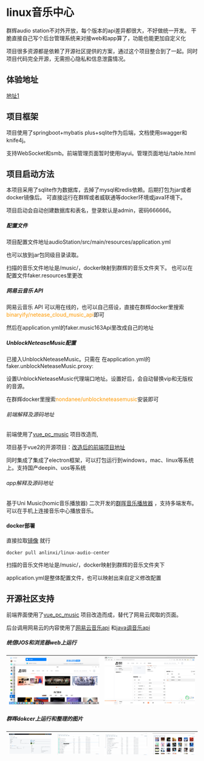 # linux音乐中心

群辉audio station不对外开放，每个版本的api差异都很大，不好做统一开发。 干脆直接自己写个后台管理系统来对接web和app算了，功能也能更加自定义化

项目很多资源都是依赖了开源社区提供的方案，通过这个项目整合到了一起。同时项目代码完全开源，无需担心隐私和信息泄露情况。

## 体验地址

[地址1](http://www.anlinxi.top:9306/web/?guest=true) 

## 项目框架

项目使用了springboot+mybatis plus+sqlite作为后端，文档使用swagger和knife4j。

支持WebSocket和smb。前端管理页面暂时使用layui。管理页面地址/table.html

## 项目启动方法

本项目采用了sqlite作为数据库，去掉了mysql和redis依赖。后期打包为jar或者docker镜像后。 可直接运行在群辉或者威联通等docker环境或java环境下。

项目启动会自动创建数据库和表名，登录默认是admin，密码666666。

##### 配置文件

项目配置文件地址audioStation/src/main/resources/application.yml

也可以放到jar包同级目录读取。

扫描的音乐文件地址是/music/，docker映射到群辉的音乐文件夹下。 也可以在配置文件faker.resources里更改

##### 网易云音乐 API
网易云音乐 API 可以用在线的，也可以自己搭设，直接在群辉docker里搜索<font style="color:#FF9900">binaryify/netease_cloud_music_api</font>即可

然后在application.yml的faker.music163Api里改成自己的地址

##### UnblockNeteaseMusic配置

已接入UnblockNeteaseMusic。只需在
在application.yml的faker.unblockNeteaseMusic.proxy: 

设置UnblockNeteaseMusic代理端口地址。设置好后，会自动替换vip和无版权的音源。

在群辉docker里搜索<font style="color:#FF9900">nondanee/unblockneteasemusic</font>安装即可

###### 前端解释及源码地址
前端使用了[vue_pc_music](https://gitee.com/trtst/vue_pc_music) 项目改造而,

项目基于vue2的开源项目：[改造后的前端项目地址](https://gitee.com/anlinxi/vue_pc_music.git)

同时集成了集成了electron框架，可以打包运行到windows，mac、linux等系统上。支持国产deepin、uos等系统

###### app解释及源码地址

基于Uni Music(homic音乐播放器) 二次开发的[群晖音乐播放器](https://gitee.com/anlinxi/linux-player-uniapp.git) ，支持多端发布。可以在手机上连接音乐中心播放音乐。

#### docker部署
直接拉取[镜像](https://hub.docker.com/r/anlinxi/linux-audio-center) 就行
```shell
docker pull anlinxi/linux-audio-center
```
扫描的音乐文件地址是/music/，docker映射到群辉的音乐文件夹下

application.yml是整体配置文件，也可以映射出来自定义修改配置

## 开源社区支持

前端界面使用了[vue_pc_music](https://gitee.com/trtst/vue_pc_music) 项目改造而成，替代了网易云爬取的页面。

后台调用网易云的内容使用了[网易云音乐api](https://binaryify.github.io/NeteaseCloudMusicApi) 和[java调音乐api](https://github.com/1015770492/yumbo-music-utils)

##### 统信UOS和浏览器web上运行
| ![统信UOS上运行](codeGenrator/imagesuos.png)  | ![浏览器web运行](codeGenrator/imagesweb.jpg)  |
|---|---|

##### 群晖dokcer上运行和整理的图片
|![docker运行](codeGenrator/1679368267130.jpg)|![整理信息](codeGenrator/1679368315478.jpg)|![整理的歌词](codeGenrator/1679368339314.jpg)|![整理的图片](codeGenrator/1679368403751.jpg)|
|---|---|---|---|
